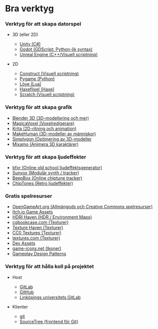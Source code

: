 # Bra verktyg

### Verktyg för att skapa datorspel

- 3D (eller 2D) 
    - [Unity (C#)](http://unity3d.com/)
    - [Godot (GDScript: Python-lik syntax)](https://godotengine.org/)
    - [Unreal Engine (C++/Visuell scriptning)](https://www.unrealengine.com/)

- 2D
    - [Construct (Visuell scriptning)](https://www.scirra.com/)
    - [Pygame (Python)](http://www.pygame.org/)
    - [Löve (Lua)](https://love2d.org/)
    - [Haxeflixel (Haxe)](http://haxeflixel.com/)
    - [Scratch (Visuell scriptning)](https://scratch.mit.edu/)

### Verktyg för att skapa grafik

- [Blender 3D (3D-modellering och mer)](https://www.blender.org/)
- [MagicaVoxel (Voxelredigerare)](https://ephtracy.github.io/)
- [Krita (2D-ritning och animation)](https://krita.org/)
- [MakeHuman (3D-modeller av människor)](http://www.makehumancommunity.org/)
- [Simplygon (Optimering av 3D-modeller](https://www.simplygon.com/)
- [Mixamo (Animera 3D karaktärer)](https://www.mixamo.com/)

### Verktyg för att skapa ljudeffekter

- [bfxr (Online old school ljudeffektsgenerator)](http://www.bfxr.net/)
- [Sunvox (Modulär synth / tracker)](http://www.warmplace.ru/soft/sunvox/)
- [BeepBox (Online chiptune tracker)](http://www.beepbox.co/)
- [ChipTones (Retro ljudeffekter)](https://sfbgames.itch.io/chiptone)

### Gratis spelresurser

- [OpenGameArt.org (Allmängods och Creative Commons spelresurser)](http://opengameart.org/)
- [Itch.io Game Assets](https://itch.io/game-assets/free)
- [HDRI Haven (HDR / Environment Maps)](https://hdrihaven.com/)
- [cgbookcase.com (Texturer)](https://www.cgbookcase.com/textures)
- [Texture Haven (Texturer)](https://texturehaven.com/)
- [CC0 Textures (Texturer)](https://cc0textures.com/)
- [textures.com (Texturer)](https://www.textures.com/)
- [Dev Assets](https://devassets.com/)
- [game-icons.net (Ikoner)](https://game-icons.net/)
- [Gameplay Design Patterns](http://virt10.itu.chalmers.se/index.php/Main_Page)

### Verktyg för att hålla koll på projektet

- Host
    - [GitLab](http://gitlab.com/)
    - [GitHub](http://github.com/)
    - [Linköpings universitets GitLab](https://gitlab.liu.se/)

- Klienter
    - [git](https://git-scm.com/)
    - [SourceTree (frontend för Git)](https://www.sourcetreeapp.com/)
